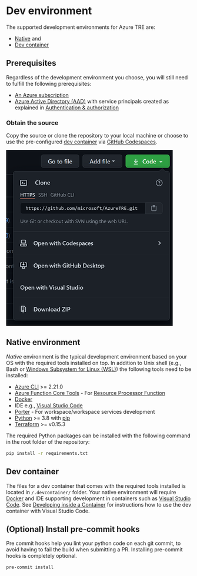 # Dev environment

The supported development environments for Azure TRE are:

* [Native](#native-environment) and
* [Dev container](#dev-container)

## Prerequisites

Regardless of the development environment you choose, you will still need to fulfill the following prerequisites:

* [An Azure subscription](https://azure.microsoft.com/)
* [Azure Active Directory (AAD)](https://docs.microsoft.com/azure/active-directory/fundamentals/active-directory-whatis) with service principals created as explained in [Authentication & authorization](./auth.md)

### Obtain the source

Copy the source or clone the repository to your local machine or choose to use the pre-configured [dev container](#dev-container) via [GitHub Codespaces](https://github.com/features/codespaces).

![Clone options](../docs/assets/clone_options.png)

## Native environment

*Native* environment is the typical development environment based on your OS with the required tools installed on top. In addition to Unix shell (e.g., Bash or [Windows Subsystem for Linux (WSL)](https://docs.microsoft.com/en-us/windows/wsl/install-win10)) the following tools need to be installed:

* [Azure CLI](https://docs.microsoft.com/cli/azure/install-azure-cli) >= 2.21.0
* [Azure Function Core Tools](https://docs.microsoft.com/azure/azure-functions/functions-run-local?tabs=windows%2Ccsharp%2Cbash#install-the-azure-functions-core-tools) - For [Resource Processor Function](../processor_function/README.md)
* [Docker](https://docs.docker.com/docker-for-windows/install/)
* IDE e.g., [Visual Studio Code](https://code.visualstudio.com/)
* [Porter](https://porter.sh/install/) - For workspace/workspace services development
* [Python](https://www.python.org/downloads/) >= 3.8 with [pip](https://packaging.python.org/tutorials/installing-packages/#ensure-you-can-run-pip-from-the-command-line)
* [Terraform](https://www.terraform.io/downloads.html) >= v0.15.3

The required Python packages can be installed with the following command in the root folder of the repository:

```cmd
pip install -r requirements.txt
```

## Dev container

The files for a dev container that comes with the required tools installed is located in `/.devcontainer/` folder. Your native environment will require [Docker](https://docs.docker.com/docker-for-windows/install/) and IDE supporting development in containers such as [Visual Studio Code](https://code.visualstudio.com/). See [Developing inside a Container](https://code.visualstudio.com/docs/remote/containers) for instructions how to use the dev container with Visual Studio Code.


## (Optional) Install pre-commit hooks

Pre commit hooks help you lint your python code on each git commit, to avoid having to fail the build when submitting a PR. Installing pre-commit hooks is completely optional.

```cmd
pre-commit install
```
